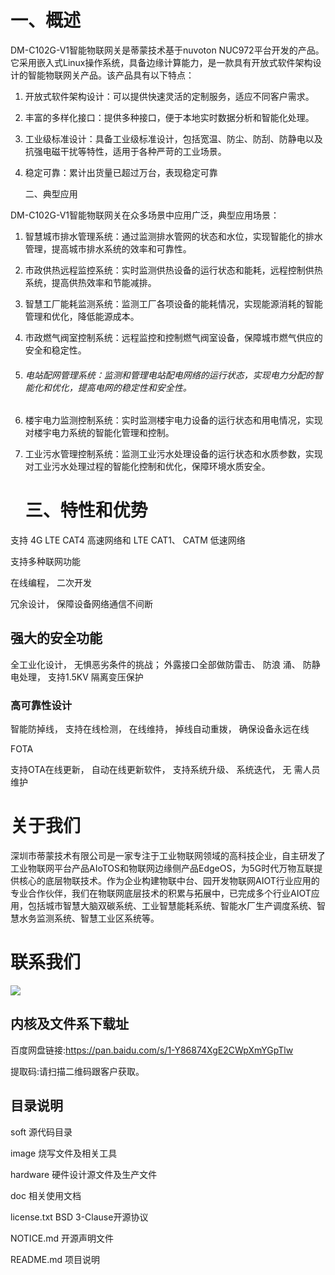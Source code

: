 # 一、概述

   DM-C102G-V1智能物联网关是蒂蒙技术基于nuvoton NUC972平台开发的产品。它采用嵌入式Linux操作系统，具备边缘计算能力，是一款具有开放式软件架构设计的智能物联网关产品。该产品具有以下特点：

1. 开放式软件架构设计：可以提供快速灵活的定制服务，适应不同客户需求。

2. 丰富的多样化接口：提供多种接口，便于本地实时数据分析和智能化处理。

3. 工业级标准设计：具备工业级标准设计，包括宽温、防尘、防刮、防静电以及抗强电磁干扰等特性，适用于各种严苛的工业场景。

4. 稳定可靠：累计出货量已超过万台，表现稳定可靠

   二、典型应用

DM-C102G-V1智能物联网关在众多场景中应用广泛，典型应用场景：

1. 智慧城市排水管理系统：通过监测排水管网的状态和水位，实现智能化的排水管理，提高城市排水系统的效率和可靠性。

2. 市政供热远程监控系统：实时监测供热设备的运行状态和能耗，远程控制供热系统，提高供热效率和节能减排。

3. 智慧工厂能耗监测系统：监测工厂各项设备的能耗情况，实现能源消耗的智能管理和优化，降低能源成本。

4. 市政燃气阀室控制系统：远程监控和控制燃气阀室设备，保障城市燃气供应的安全和稳定性。

5. ###### 电站配网管理系统：监测和管理电站配电网络的运行状态，实现电力分配的智能化和优化，提高电网的稳定性和安全性。

6. 楼宇电力监测控制系统：实时监测楼宇电力设备的运行状态和用电情况，实现对楼宇电力系统的智能化管理和控制。

7. 工业污水管理控制系统：监测工业污水处理设备的运行状态和水质参数，实现对工业污水处理过程的智能化控制和优化，保障环境水质安全。 

   # 三、特性和优势  

支持 4G LTE CAT4 高速网络和 LTE CAT1、 CATM 低速网络  

支持多种联网功能  

在线编程， 二次开发  

冗余设计， 保障设备网络通信不间断  

## 强大的安全功能

全工业化设计， 无惧恶劣条件的挑战； 外露接口全部做防雷击、 防浪
涌、 防静电处理， 支持1.5KV 隔离变压保护  

### 高可靠性设计  

智能防掉线， 支持在线检测， 在线维持， 掉线自动重拨， 确保设备永远在线

  FOTA  

支持OTA在线更新， 自动在线更新软件， 支持系统升级、 系统迭代， 无
需人员维护  

# 关于我们  

​     深圳市蒂蒙技术有限公司是一家专注于工业物联网领域的高科技企业，自主研发了工业物联网平台产品AIoTOS和物联网边缘侧产品EdgeOS，为5G时代万物互联提供核心的底层物联技术。作为企业构建物联中台、园开发物联网AIOT行业应用的专业合作伙伴，我们在物联网底层技术的积累与拓展中，已完成多个行业AIOT应用，包括城市智慧大脑双碳系统、工业智慧能耗系统、智能水厂生产调度系统、智慧水务监测系统、智慧工业区系统等。

# 联系我们

![](https://github.com/decomen-dev/Nuvoton-NUC972-RTU/blob/master/%E5%B0%8F%E7%94%B0.png)

## 内核及文件系下载址

百度网盘链接:https://pan.baidu.com/s/1-Y86874XgE2CWpXmYGpTlw 

提取码:请扫描二维码跟客户获取。

## 目录说明

soft   源代码目录

image  烧写文件及相关工具

hardware  硬件设计源文件及生产文件

doc 相关使用文档

license.txt   BSD 3-Clause开源协议

NOTICE.md  开源声明文件

README.md   项目说明





